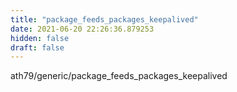 ```yaml
---
title: "package_feeds_packages_keepalived"
date: 2021-06-20 22:26:36.879253
hidden: false
draft: false
---
```


ath79/generic/package_feeds_packages_keepalived

